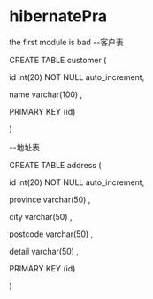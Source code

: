 # hibernatePra
the first module is bad
--客户表

CREATE TABLE customer (

id int(20) NOT NULL auto_increment,

name varchar(100) ,

PRIMARY KEY (id)

)

--地址表

CREATE TABLE address (

id int(20) NOT NULL auto_increment,

province varchar(50) ,

city varchar(50) ,

postcode varchar(50) ,

detail varchar(50) ,

PRIMARY KEY (id)

)
